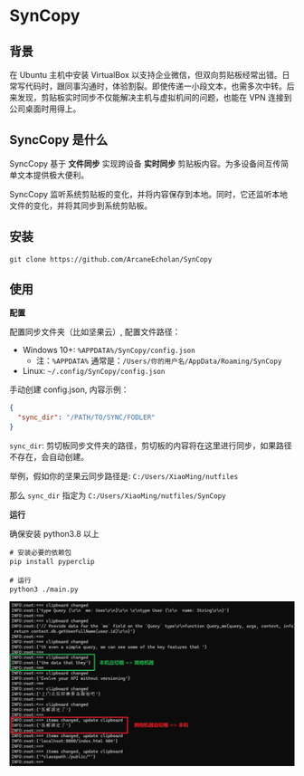 # SynCopy

## 背景

在 Ubuntu 主机中安装 VirtualBox 以支持企业微信，但双向剪贴板经常出错。日常写代码时，跟同事沟通时，体验割裂。即使传递一小段文本，也需多次中转。后来发现，剪贴板实时同步不仅能解决主机与虚拟机间的问题，也能在 VPN 连接到公司桌面时用得上。

## SyncCopy 是什么

SyncCopy 基于 **文件同步** 实现跨设备 **实时同步** 剪贴板内容。为多设备间互传简单文本提供极大便利。

SyncCopy 监听系统剪贴板的变化，并将内容保存到本地。同时，它还监听本地文件的变化，并将其同步到系统剪贴板。

## 安装

```
git clone https://github.com/ArcaneEcholan/SynCopy
```

## 使用

**配置**

配置同步文件夹（比如坚果云）, 配置文件路径：

- Windows 10+: `%APPDATA%/SynCopy/config.json`
  - 注：`%APPDATA%` 通常是：`/Users/你的用户名/AppData/Roaming/SynCopy`
- Linux: `~/.config/SynCopy/config.json`

手动创建 config.json, 内容示例：

```json
{
  "sync_dir": "/PATH/TO/SYNC/FODLER"
}
```

`sync_dir`: 剪切板同步文件夹的路径，剪切板的内容将在这里进行同步，如果路径不存在，会自动创建。

举例，假如你的坚果云同步路径是: `C:/Users/XiaoMing/nutfiles`

那么 `sync_dir` 指定为 `C:/Users/XiaoMing/nutfiles/SynCopy`

**运行**

确保安装 python3.8 以上

```shell
# 安装必要的依赖包
pip install pyperclip

# 运行
python3 ./main.py
```

![](images/使用截图.png)
